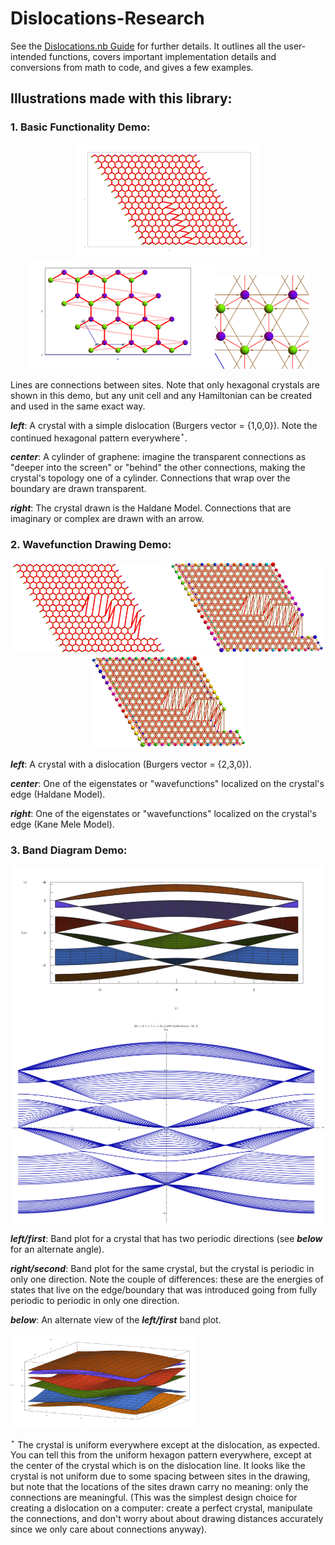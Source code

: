 # Dislocations-Research

See the [Dislocations.nb Guide](https://docs.google.com/document/d/1CMYfdGpIORvps4SmJXQvFXV0BvZFhSqLlSqkU6s1098/edit?usp=sharing)
for further details. It outlines all the user-intended functions, covers important implementation details and conversions from math to code, and gives a few examples.

## Illustrations made with this library:

### 1. Basic Functionality Demo:

<p align="center">
<img src="/images/1.png" alt="graphene with a dislocation" width="300"/><img src="/images/2.png" alt="a loop of graphene" width="300"/><img src="/images/3.png" alt="haldane model zoomed in" width="150" style="100"/>
</p>

Lines are connections between sites. Note that only hexagonal crystals are shown in this demo, but any unit cell and any Hamiltonian can be created and used in the same exact way.

**_left_**: A crystal with a simple dislocation (Burgers vector = {1,0,0}). Note the continued hexagonal pattern everywhere$^\star$.

**_center_**: A cylinder of graphene: imagine the transparent connections as "deeper into the screen" or "behind" the other connections, making the crystal's topology one of a cylinder. Connections that wrap over the boundary are drawn transparent.

**_right_**: The crystal drawn is the Haldane Model. Connections that are imaginary or complex are drawn with an arrow.


### 2. Wavefunction Drawing Demo:

<p align="center">
  <img src="/images/!dis.png" alt="dislocation 1" width="250"/> <img src="/images/!haldane.png" alt="haldane wavefn" width="250"/> <img src="/images/!KM.png" alt="kanemele wavefn" width="250"/>
</p>

**_left_**: A crystal with a dislocation (Burgers vector = {2,3,0}).

**_center_**: One of the eigenstates or "wavefunctions" localized on the crystal's edge (Haldane Model).

**_right_**: One of the eigenstates or "wavefunctions" localized on the crystal's edge (Kane Mele Model).

### 3. Band Diagram Demo:

<p align="center">
<img src="/images/band1.png" alt="band" width="500"/><img src="/images/band2.png" alt="band" width="500"/>
</p>

**_left/first_**: Band plot for a crystal that has two periodic directions (see **_below_** for an alternate angle).

**_right/second_**: Band plot for the same crystal, but the crystal is periodic in only one direction. Note the couple of differences: these are the energies of states that live on the edge/boundary that was introduced going from fully periodic to periodic in only one direction.

**_below_**: An alternate view of the **_left/first_** band plot.

<img src="/images/band1.5.png" alt="band alt view" width="300"/>

<br>


$^\star$
The crystal is uniform everywhere except at the dislocation, as expected. You can tell this from the uniform hexagon pattern everywhere, except at the center of the crystal which is on the dislocation line. It looks like the crystal is not uniform due to some spacing between sites in the drawing, but note that the locations of the sites drawn carry no meaning: only the connections are meaningful. (This was the simplest design choice for creating a dislocation on a computer:
create a perfect crystal, manipulate the connections, and don't worry about about drawing distances accurately since we only care about connections anyway).
